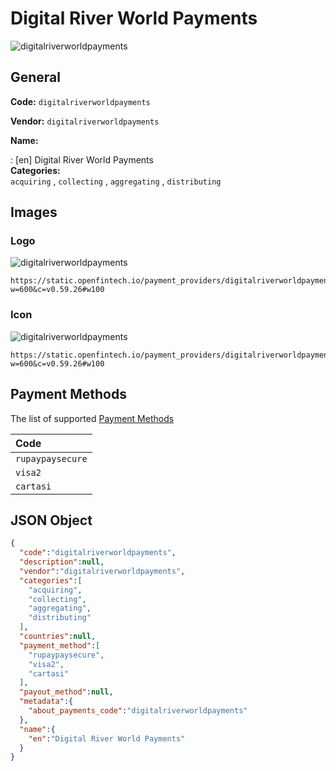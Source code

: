 
# Digital River World Payments 
![digitalriverworldpayments](https://static.openfintech.io/payment_providers/digitalriverworldpayments/logo.svg?w=600&c=v0.59.26#w100)  

## General 
 
**Code:** `digitalriverworldpayments`  
 
**Vendor:** `digitalriverworldpayments`  
 
**Name:**  
 
:	[en] Digital River World Payments  
**Categories:**  
`acquiring`  , `collecting`  , `aggregating`  , `distributing`  
 

## Images 

### Logo 
 
![digitalriverworldpayments](https://static.openfintech.io/payment_providers/digitalriverworldpayments/logo.svg?w=600&c=v0.59.26#w100)  

```
https://static.openfintech.io/payment_providers/digitalriverworldpayments/logo.svg?w=600&c=v0.59.26#w100
```  

### Icon 
 
![digitalriverworldpayments](https://static.openfintech.io/payment_providers/digitalriverworldpayments/icon.svg?w=600&c=v0.59.26#w100)  

```
https://static.openfintech.io/payment_providers/digitalriverworldpayments/icon.svg?w=600&c=v0.59.26#w100
```  

## Payment Methods 
 
The list of supported  [Payment Methods](#) 

|Code| 
|:---| 
|`rupaypaysecure` | 
|`visa2` | 
|`cartasi` | 
 

## JSON Object 

```json
{
  "code":"digitalriverworldpayments",
  "description":null,
  "vendor":"digitalriverworldpayments",
  "categories":[
    "acquiring",
    "collecting",
    "aggregating",
    "distributing"
  ],
  "countries":null,
  "payment_method":[
    "rupaypaysecure",
    "visa2",
    "cartasi"
  ],
  "payout_method":null,
  "metadata":{
    "about_payments_code":"digitalriverworldpayments"
  },
  "name":{
    "en":"Digital River World Payments"
  }
}
```  
